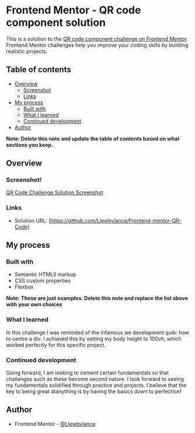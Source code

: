 # Frontend Mentor - QR code component solution

This is a solution to the [QR code component challenge on Frontend Mentor](https://www.frontendmentor.io/challenges/qr-code-component-iux_sIO_H). Frontend Mentor challenges help you improve your coding skills by building realistic projects. 

## Table of contents

- [Overview](#overview)
  - [Screenshot](#screenshot)
  - [Links](#links)
- [My process](#my-process)
  - [Built with](#built-with)
  - [What I learned](#what-i-learned)
  - [Continued development](#continued-development)
- [Author](#author)


**Note: Delete this note and update the table of contents based on what sections you keep.**

## Overview

### Screenshot!
[QR Code Challenge Solution Screenshot](<Screenshot 2023-09-19 215910.png>)


### Links

- Solution URL: [https://github.com/Llewbvlance/Frontend-mentor-QR-Code]

## My process

### Built with

- Semantic HTML5 markup
- CSS custom properties
- Flexbox

**Note: These are just examples. Delete this note and replace the list above with your own choices**

### What I learned

In this challenge I was reminded of the infamous we development quib: how to centre a div. I achieved this by setting my body height to 100vh, which worked perfectly for this specific project. 

### Continued development

Going forward, I am looking to cement certain fundamentals so that challenges such as these become second nature. I look forward to seeing my fundamentals solidified through practice and projects. I believe that the key to being great atanything is by having the basics down to perfection!

## Author

- Frontend Mentor - [@Llewbvlance](https://www.frontendmentor.io/profile/Llewbvlance)

